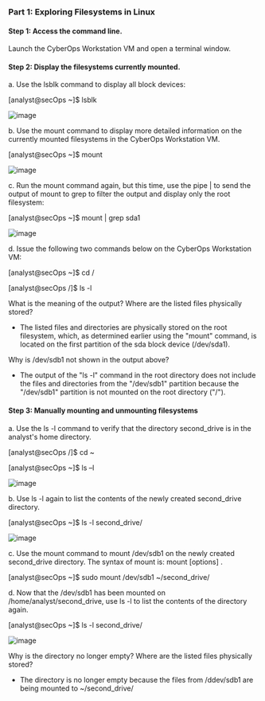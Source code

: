 ### Part 1: Exploring Filesystems in Linux
#### Step 1: Access the command line.
Launch the CyberOps Workstation VM and open a terminal window.
#### Step 2: Display the filesystems currently mounted.
a. Use the lsblk command to display all block devices:

[analyst@secOps ~]$ lsblk

![image](https://github.com/Akhilkj123/CyberOps/assets/65653010/53547431-ace3-485e-8611-8f6bff294ec6)

b. Use the mount command to display more detailed information on the currently mounted filesystems in the
CyberOps Workstation VM.

[analyst@secOps ~]$ mount

![image](https://github.com/Akhilkj123/CyberOps/assets/65653010/a7d34e7f-539c-4500-9747-f62955ec6613)

c. Run the mount command again, but this time, use the pipe | to send the output of mount to grep to filter
the output and display only the root filesystem:

[analyst@secOps ~]$ mount | grep sda1

![image](https://github.com/Akhilkj123/CyberOps/assets/65653010/a4b31deb-b4db-4d1e-aae6-8f2220c63027)

d. Issue the following two commands below on the CyberOps Workstation VM:

[analyst@secOps ~]$ cd /

[analyst@secOps /]$ ls -l

What is the meaning of the output? Where are the listed files physically stored?
- The listed files and directories are physically stored on the root filesystem, which, as determined earlier using the "mount" command, is located on the first partition of the sda block device (/dev/sda1). 

Why is /dev/sdb1 not shown in the output above?
- The output of the "ls -l" command in the root directory does not include the files and directories from the "/dev/sdb1" partition because the "/dev/sdb1" partition is not mounted on the root directory ("/").

#### Step 3: Manually mounting and unmounting filesystems
a. Use the ls -l command to verify that the directory second_drive is in the analyst's home directory.

[analyst@secOps /]$ cd ~

[analyst@secOps ~]$ ls –l

![image](https://github.com/Akhilkj123/CyberOps/assets/65653010/45d7cddb-a7ce-4c1e-930b-ddb48834f8cb)

b. Use ls -l again to list the contents of the newly created second_drive directory.

[analyst@secOps ~]$ ls -l second_drive/

![image](https://github.com/Akhilkj123/CyberOps/assets/65653010/c7bd34ed-1951-4ee3-a241-de528775c7c8)

c. Use the mount command to mount /dev/sdb1 on the newly created second_drive directory. The syntax
of mount is: mount [options] <device to be mounted> <mounting point>.

  [analyst@secOps ~]$ sudo mount /dev/sdb1 ~/second_drive/

 d. Now that the /dev/sdb1 has been mounted on /home/analyst/second_drive, use ls -l to list the contents
of the directory again.

  [analyst@secOps ~]$ ls -l second_drive/
  
  ![image](https://github.com/Akhilkj123/CyberOps/assets/65653010/c5b4520d-b0d8-4299-94a9-ed2c7c7e2d18)

  Why is the directory no longer empty? Where are the listed files physically stored?
  - The directory is no longer empty because the files from /ddev/sdb1 are being mounted to ~/second_drive/
  
  
